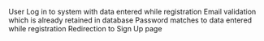 User Log in to system with data entered while registration
Email validation which is already retained in database
Password matches to data entered while registration
Redirection to Sign Up page